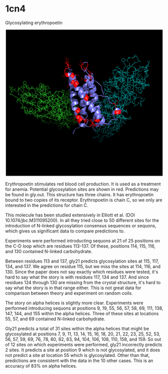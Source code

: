 # 1cn4
Glycosylating erythropoetin

<p align="center">
  <img src="1cn4_gly.png" width="500"/>
</p>

Erythropoetin stimulates red blood cell production. It is used as a treatment for anemia. Potential glycosylation sites are shown in red. Predictions may be found in gly.out. This structure has three chains. It has erythropoetin bound to two copies of its receptor. Erythropoetin is chain C, so we only are interested in the predictions for chain C.

This molecule has been studied extensively in Elliott et al. (DOI 10.1074/jbc.M311095200). In all they tried close to 50 different sites for the introduction of N-linked glycosylation consensus sequences or sequons, which gives us significant data to compare predictions to. 

Experiments were performed introducting sequons at 21 of 25 positions on the C-D loop which are residues 113-137. Of these, positions 114, 115, 116, and 130 contained N-linked carbohydrate.

Between residues 113 and 137, gly21 predicts glycosylation sites at 115, 117, 134, and 137. We agree on residue 115, but we miss the sites at 114, 116, and 130. Since the paper does not say exactly which residues were tested, it's hard to say what the story is with residues 117, 134 and 137. And since residues 124 through 130 are missing from the crystal structure, it's hard to say what the story is in that range either. This is not great data for comparison between theory and experiment on random coils.

The story on alpha helices is slightly more clear. Experiments were performed introducing sequons at positions 9, 19, 55, 56, 57, 58, 69, 111, 138, 147, 144, and 155 within the alpha helices. Three of these sites at locations 55, 57, and 69 contained N-linked carbohydrate.

Gly21 predicts a total of 31 sites within the alpha helices that might be glycosylated at positions 7, 9, 11, 13, 14, 15, 16, 18, 20, 21, 22, 23, 25, 52, 53, 56, 57, 59, 69, 76, 78, 80, 82, 83, 94, 104, 106, 108, 110, 158, and 159. So out of 12 sites on which experiments were performed, gly21 incorrectly predicts 2 sites. It predicts a site at position 9 which is not glycosylated, and it does not predict a site at location 55 which is glycosylated. Other than that, predictions are consistent with the data in the 10 other cases. This is an accuracy of 83% on alpha helices.
